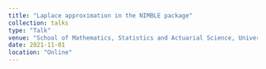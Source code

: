 ```yaml
---
title: "Laplace approximation in the NIMBLE package"
collection: talks
type: "Talk"
venue: "School of Mathematics, Statistics and Actuarial Science, University of Kent"
date: 2021-11-01
location: "Online"
---
```

